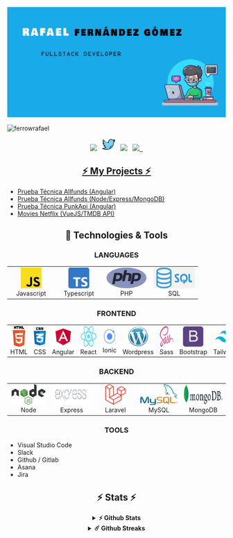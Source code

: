 <img src="./Portada.jpg" alt="Rafael Fernandez Gomez"/>

<p align="left"> <img src="https://komarev.com/ghpvc/?username=ferrowrafael" alt="ferrowrafael" /> </p>
<!-- 
- 🔭 I’m currently working on my project DietME2 
- 🌱 I’m currently learning **Python**
- Ask me about React, MongoDB
- 🌍 I'm from Valencia, Spain -->

<!-- ## Find Me -->
<p align='center'>
   <a href="https://www.linkedin.com/in/rafael-fernandez-gomez-/"><img height="30" src="https://upload.wikimedia.org/wikipedia/commons/thumb/c/ca/LinkedIn_logo_initials.png/640px-LinkedIn_logo_initials.png"></a>&nbsp;&nbsp;
<a href="https://twitter.com/ferrowrafael"><img height="30" src="https://raw.githubusercontent.com/8bithemant/8bithemant/master/twitter.png?raw=true"></a>&nbsp;&nbsp;
<a href="https://www.malt.es/profile/rafaelfernandezgomez1"><img height="30" src="https://play-lh.googleusercontent.com/pCYfqB1v-c9Phmvjxji_v37Lf1l59fg1pIy17PztwmS2yoRvGtNAgHZlOHQf0AQo_MZv"></a>&nbsp;&nbsp;
  <a href="mailto: ferrowrafael@gmail.com   target="_blank"><img height="30" src="https://upload.wikimedia.org/wikipedia/commons/thumb/e/ec/Circle-icons-mail.svg/1200px-Circle-icons-mail.svg.png"</a>&nbsp;&nbsp;
 </p>


<h2 align="center">⚡ My Projects ⚡</h2>
<!--   - <a href="https://github.com/FerrowRafael/GH-Proyecto3-RedSocial-Frontend">Social Network (React/Redux/Laravel)</a> 
  - <a href="https://github.com/FerrowRafael/GH-Proyecto2-Ecommerce-Frontend">Ecommerce (React/Redux/Express/MongoDB)</a> 
  - <a href="https://github.com/danielvazquezguerra/geekshubs-frontend-p6/tree/dev">Movies Netflix (Angular/Express/Sequelize)</a>  -->

<!-- ### Now -->
  - <a href="https://github.com/FerrowRafael/PruebaNivelAllfundsFront">Prueba Técnica Allfunds (Angular)</a> 
  - <a href="https://github.com/FerrowRafael/PruebaNivelAllfundsBack">Prueba Técnica Allfunds (Node/Express/MongoDB)</a> 
  - <a href="https://github.com/FerrowRafael/prueba-tecnica-punkapi">Prueba Técnica PunkApi (Angular)</a> 
  - <a href="https://github.com/FerrowRafael/Movies_VUE">Movies Netflix (VueJS/TMDB API)</a> 
  
<h2 align="center">🔧 Technologies & Tools </h2>

<h3 align="center">LANGUAGES</h3>

<table align='center'>
  <tr>
    <td align="center" width="96">
      <a href="#macropower-tech">
        <img src="./Logos/javascript.png" alt="javascript" width="auto" height="48"/> 
      </a>
      <br>Javascript
    </td>
    <td align="center" width="96">
      <a href="#macropower-tech">
        <img src="./Logos/typescript.png" alt="typescript" width="auto" height="48"/> 
      </a>
      <br>Typescript
    </td>
    <td align="center" width="96">
      <a href="#macropower-tech">
        <img src="./Logos/php.png" alt="php" width="auto" height="48"/> 
      </a>
      <br>PHP
    </td>
    <td align="center" width="96">
      <a href="#macropower-tech">
        <img src="./Logos/sql.png" alt="sql" width="auto" height="48"/> 
      </a>
      <br>SQL
    </td>
  </tr>
</table>

<h3 align="center">FRONTEND</h3>

<table align='center'>
  <tr>
    <td align="center" width="96">
      <a href="#macropower-tech">
        <img src="./Logos/html.png" alt="html" width="auto" height="48"/> 
      </a>
      <br>HTML
    </td>
    <td align="center" width="96">
      <a href="#macropower-tech">
          <img src="./Logos/css.png" alt="css" width="auto" height="48"/> 
      </a>
      <br>CSS
    </td>
    <td align="center" width="96">
      <a href="#macropower-tech">
        <img src="./Logos/angular2.png" alt="angular" width="auto" height="48"/> 
      </a>
      <br>Angular
    </td>
    <td align="center" width="96">
      <a href="#macropower-tech">
        <img src="./Logos/react.png" alt="react" width="auto" height="48"/> 
      </a>
      <br>React
    </td>
    <td align="center" width="96">
      <a href="#macropower-tech">
        <img src="./Logos/ionic.png" alt="ionic" width="auto" height="40"/> 
      </a>
      <br>Ionic
    </td>
    <td align="center" width="96">
      <a href="#macropower-tech">
        <img src="./Logos/wordpress.png" alt="wordpress" width="auto" height="48"/>
      </a>
      <br>Wordpress
    </td>
    <td align="center" width="96"> 
      <a href="#macropower-tech" >
          <img src="./Logos/sass.png" alt="sass" width="auto" height="48"/> 
      </a>
      <br>Sass
    </td>
    <td align="center" width="96">
      <a href="#macropower-tech" >
        <img src="./Logos/bootstrap.png" alt="bootstrap" width="auto" height="48"/>
      </a>
      <br>Bootstrap
    </td>
    <td align="center"  width="96">
      <a href="#macropower-tech">
          <img src="./Logos/tailwind.png" alt="tailwind" width="auto" height="48"/> 
      </a>
      <br>Tailwind
    </td>  
  </tr>
</table>

                                                                                 
<h3 align="center">BACKEND</h3>                                                                                
                                                                             
<table align='center'>
  <tr>
    <td align="center" width="96">
      <a href="#macropower-tech">
        <img src="./Logos/node.png" alt="node" width="auto" height="48"/>  
      </a>
      <br>Node
    </td>
    <td align="center" width="96">
      <a href="#macropower-tech">
        <img src="./Logos/expressjs.png" alt="expressjs" width="auto" height="48"/> 
      </a>
      <br>Express
    </td>
    <td align="center" width="96">
      <a href="#macropower-tech">
        <img src="./Logos/laravel.png" alt="laravel" width="auto" height="48"/> 
      </a>
      <br>Laravel
    </td>
    <td align="center" width="96">
      <a href="#macropower-tech">
        <img src="./Logos/mysql.png" alt="mysql" width="auto" height="48"/>  
      </a>
      <br>MySQL
    </td>
    <td align="center" width="96">
      <a href="#macropower-tech">
        <img src="./Logos/mongodb.png" alt="mongodb" width="auto" height="48"/>  
      </a>
      <br>MongoDB
    </td>
  </tr>
</table>

                                                                             
<h3 align="center">TOOLS</h3>
<ul>
  <li>Visual Studio Code</li>
  <li>Slack</li>
  <li>Github / Gitlab</li>
  <li>Asana</li>
  <li>Jira</li>
</ul>

                  
<h2 align="center">⚡ Stats ⚡</h2>
                  
<details align='center'>	
  <summary><b>⚡ Github Stats</b></summary> <br/>
  <img height="180em" src="https://github-readme-stats.vercel.app/api?username=FerrowRafael&hide=contribs,issues&theme=dark"><br>
  <img height="180em" src="https://github-readme-stats.vercel.app/api/top-langs/?username=FerrowRafael&layout=compact&theme=dark">
</details>

<details align='center'>	
  <summary><b>☄️ Github Streaks</b></summary><br/>
  <img height="180em" src="http://github-readme-streak-stats.herokuapp.com?user=FerrowRafael&theme=dark&date_format=j%20M%5B%20Y%5D" />
</details>
                                                                                                                  
 


